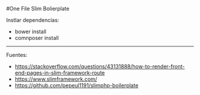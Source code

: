 #One File Slim Bolierplate

Instlar dependencias:

+ bower install
+ comnposer install

---

Fuentes:

+ https://stackoverflow.com/questions/43131888/how-to-render-front-end-pages-in-slim-framework-route
+ https://www.slimframework.com/
+ https://github.com/pepeul1191/slimphp-boilerplate
